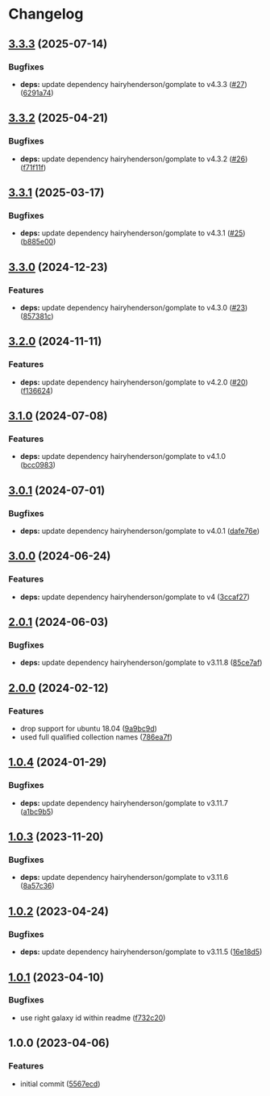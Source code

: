 # Changelog

## [3.3.3](https://github.com/rolehippie/gomplate/compare/v3.3.2...v3.3.3) (2025-07-14)


### Bugfixes

* **deps:** update dependency hairyhenderson/gomplate to v4.3.3 ([#27](https://github.com/rolehippie/gomplate/issues/27)) ([6291a74](https://github.com/rolehippie/gomplate/commit/6291a745b8a98efa49993230431ead98e2fff15c))

## [3.3.2](https://github.com/rolehippie/gomplate/compare/v3.3.1...v3.3.2) (2025-04-21)


### Bugfixes

* **deps:** update dependency hairyhenderson/gomplate to v4.3.2 ([#26](https://github.com/rolehippie/gomplate/issues/26)) ([f71f11f](https://github.com/rolehippie/gomplate/commit/f71f11fe805e1d770e94403f1e1bf3c91b9ad390))

## [3.3.1](https://github.com/rolehippie/gomplate/compare/v3.3.0...v3.3.1) (2025-03-17)


### Bugfixes

* **deps:** update dependency hairyhenderson/gomplate to v4.3.1 ([#25](https://github.com/rolehippie/gomplate/issues/25)) ([b885e00](https://github.com/rolehippie/gomplate/commit/b885e00240f1662c4dabef773a75a3b6e54576b2))

## [3.3.0](https://github.com/rolehippie/gomplate/compare/v3.2.0...v3.3.0) (2024-12-23)


### Features

* **deps:** update dependency hairyhenderson/gomplate to v4.3.0 ([#23](https://github.com/rolehippie/gomplate/issues/23)) ([857381c](https://github.com/rolehippie/gomplate/commit/857381caf56ee752ebd4f0ebec32a5f7ea3418d8))

## [3.2.0](https://github.com/rolehippie/gomplate/compare/v3.1.0...v3.2.0) (2024-11-11)


### Features

* **deps:** update dependency hairyhenderson/gomplate to v4.2.0 ([#20](https://github.com/rolehippie/gomplate/issues/20)) ([f136624](https://github.com/rolehippie/gomplate/commit/f1366246b2e45fb82e02ee64b07aaaa0dedbff16))

## [3.1.0](https://github.com/rolehippie/gomplate/compare/v3.0.1...v3.1.0) (2024-07-08)


### Features

* **deps:** update dependency hairyhenderson/gomplate to v4.1.0 ([bcc0983](https://github.com/rolehippie/gomplate/commit/bcc0983f8eb092cf21a443d9f5cb8cac6d8963fb))

## [3.0.1](https://github.com/rolehippie/gomplate/compare/v3.0.0...v3.0.1) (2024-07-01)


### Bugfixes

* **deps:** update dependency hairyhenderson/gomplate to v4.0.1 ([dafe76e](https://github.com/rolehippie/gomplate/commit/dafe76e03b972546e08bd63d15824c438b2d4252))

## [3.0.0](https://github.com/rolehippie/gomplate/compare/v2.0.1...v3.0.0) (2024-06-24)


### Features

* **deps:** update dependency hairyhenderson/gomplate to v4 ([3ccaf27](https://github.com/rolehippie/gomplate/commit/3ccaf273f15b331b80b9dea0d081a9b50abe4e8d))

## [2.0.1](https://github.com/rolehippie/gomplate/compare/v2.0.0...v2.0.1) (2024-06-03)


### Bugfixes

* **deps:** update dependency hairyhenderson/gomplate to v3.11.8 ([85ce7af](https://github.com/rolehippie/gomplate/commit/85ce7af805b33fff45359d41afc536cd66b7e80b))

## [2.0.0](https://github.com/rolehippie/gomplate/compare/v1.0.4...v2.0.0) (2024-02-12)


### Features

* drop support for ubuntu 18.04 ([9a9bc9d](https://github.com/rolehippie/gomplate/commit/9a9bc9df40825239e097a867d35b18c95889009e))
* used full qualified collection names ([786ea7f](https://github.com/rolehippie/gomplate/commit/786ea7f8bdac46ccbdf569b740d19128f326464e))

## [1.0.4](https://github.com/rolehippie/gomplate/compare/v1.0.3...v1.0.4) (2024-01-29)


### Bugfixes

* **deps:** update dependency hairyhenderson/gomplate to v3.11.7 ([a1bc9b5](https://github.com/rolehippie/gomplate/commit/a1bc9b5e75cb06dced1d86fe8fae9c6c1d3d20ee))

## [1.0.3](https://github.com/rolehippie/gomplate/compare/v1.0.2...v1.0.3) (2023-11-20)


### Bugfixes

* **deps:** update dependency hairyhenderson/gomplate to v3.11.6 ([8a57c36](https://github.com/rolehippie/gomplate/commit/8a57c36f210271117ff53385e9c0707b1e0febd8))

## [1.0.2](https://github.com/rolehippie/gomplate/compare/v1.0.1...v1.0.2) (2023-04-24)


### Bugfixes

* **deps:** update dependency hairyhenderson/gomplate to v3.11.5 ([16e18d5](https://github.com/rolehippie/gomplate/commit/16e18d5ba02e252e541e082cc7acdc419c9967d3))

## [1.0.1](https://github.com/rolehippie/gomplate/compare/v1.0.0...v1.0.1) (2023-04-10)


### Bugfixes

* use right galaxy id within readme ([f732c20](https://github.com/rolehippie/gomplate/commit/f732c20cb1980c0d7cb5fb32d5b0ad1e4355c133))

## 1.0.0 (2023-04-06)


### Features

* initial commit ([5567ecd](https://github.com/rolehippie/gomplate/commit/5567ecd3e50ff45e766d27d36e2644c4d53b38d5))
